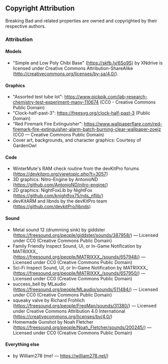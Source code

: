 ## Copyright Attribution

Breaking Bad and related properties are owned and copyrighted by their respective authors.

### Attribution
#### Models
- "Simple and Low Poly Chibi Base" (https://skfb.ly/6So9S) by XNdrive is licensed under Creative Commons Attribution-ShareAlike (http://creativecommons.org/licenses/by-sa/4.0/).

#### Graphics
- "Assorted test tube lot": https://www.pickpik.com/lab-research-chemistry-test-experiment-many-110674 (CC0 - Creative Commons Public Domain)
- "Clock-half-past-3": https://freesvg.org/clock-half-past-3 (Public Domain)
- "Red Firemark Fire Extinguisher": https://www.wallpaperflare.com/red-firemark-fire-extinguisher-alarm-batch-burning-clear-wallpaper-zoejz (CC0 &mdash; Creative Commons Public Domain)
- Cover art, backgrounds, and character graphics: Courtesy of GardenOwl

#### Code
- WinterMute's RAM check routine from the devKitPro forums (https://devkitpro.org/viewtopic.php?t=3057)
- 3D graphics: Nitro-Engine by AntonioND (https://github.com/AntonioND/nitro-engine/)
- 2D graphics: NightFoxLib by NightFox (https://github.com/knightfox75/nds_nflib/)
- devKitARM and libnds by the devKitPro team (https://github.com/devkitPro/libnds)

#### Sound
- Metal sound 12 (drumming sink) by giddster (https://freesound.org/people/giddster/sounds/387958/) &mdash; Licensed under CC0 (Creative Commons Public Domain)
- Family Friendly Inspect Sound, UI, or In-Game Notification by MATRIXXX_ (https://freesound.org/people/MATRIXXX_/sounds/657948/) &mdash; Licensed under CC0 (Creative Commons Public Domain)
- Sci-Fi Inspect Sound, UI, or In-Game Notification by MATRIXXX_ (https://freesound.org/people/MATRIXXX_/sounds/657950/) &mdash; Licensed under CC0 (Creative Commons Public Domain)
- success_bell by MLaudio (https://freesound.org/people/MLaudio/sounds/511484/) &mdash; Licensed under CC0 (Creative Commons Public Domain)
- squeaky valve by Richard Frohlich (https://freesound.org/people/FreqMan/sounds/31380/) &mdash; Licensed under Creative Commons Attribution 4.0 International (https://creativecommons.org/licenses/by/4.0/)
- Homemade Gunshot by Noah Fletcher (https://freesound.org/people/Noah_Fletcher/sounds/200245/) &mdash; Licensed under CC0 (Creative Commons Public Domain)

#### Everything else
- by William278 (me! &mdash; https://william278.net/)